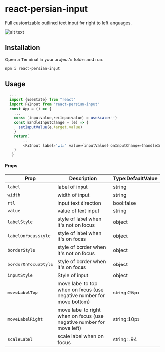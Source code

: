 # react-persian-input

Full customizable outlined text input for right to left languages.

![alt text](https://media4.giphy.com/media/TQknPTK4ooEEPE3Na8/giphy.gif)

## Installation

Open a Terminal in your project's folder and run:

```sh
npm i react-persian-input
```

## Usage

```js
  ...
  import {useState} from "react"
  import FaInput from "react-persian-input"
  const App = () => {
    ...
    const [inputValue,setInputValue] = useState("")
    const handleInputChange = (e) => {
      setInputValue(e.target.value)
    }
    return(
        ...
        <FaInput label="نام" value={inputValue} onInputChange={handleInputChange}/>
    )
   }

```

#### Props

| Prop                 | Description                                                           | Type:DefaultValue |
| -------------------- | --------------------------------------------------------------------- | ----------------- |
| `label`              | label of input                                                        | string            |
| `width`              | width of input                                                        | string            |
| `rtl`                | input text direction                                                  | bool:false        |
| `value`              | value of text input                                                   | string            |
| `labelStyle`         | style of label when it's not on focus                                 | object            |
| `labelOnFocusStyle`  | style of label when it's on focus                                     | object            |
| `borderStyle`        | style of border when it's not on focus                                | object            |
| `borderOnFocusStyle` | style of border when it's on focus                                    | object            |
| `inputStyle`         | Style of input                                                        | object            |
| `moveLabelTop`       | move label to top when on focus (use negative number for move bottom) | string:25px       |
| `moveLabelRight`     | move label to right when on focus (use negative number for move left) | string:10px       |
| `scaleLabel`         | scale label when on focus                                             | string: .94       |
